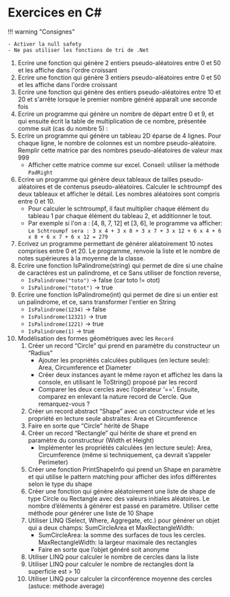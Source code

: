 # Exercices en C#

!!! warning "Consignes"

    - Activer la null safety
    - Ne pas utiliser les fonctions de tri de .Net

1. Ecrire une fonction qui génère 2 entiers pseudo-aléatoires entre 0 et 50 et les affiche dans l'ordre croissant
1. Ecrire une fonction qui génère 3 entiers pseudo-aléatoires entre 0 et 50 et les affiche dans l'ordre croissant
1. Ecrire une fonction qui génère des entiers pseudo-aléatoires entre 10 et 20 et s'arrête lorsque le premier nombre généré apparaît une seconde fois
1. Ecrire un programme qui génère un nombre de départ entre 0 et 9, et qui ensuite écrit la table de multiplication de ce nombre, présentée comme suit (cas du nombre 5) :
1. Ecrire un programme qui génère un tableau 2D éparse de 4 lignes. Pour chaque ligne, le nombre de colonnes est un nombre pseudo-aléatoire. Remplir cette matrice par des nombres pseudo-aléatoires de valeur max 999
    - Afficher cette matrice comme sur excel. Conseil: utiliser la méthode `PadRight`
1. Ecrire un programme qui génère deux tableaux de tailles pseudo-aléatoires et de contenus pseudo-aléatoires. Calculer le schtroumpf des deux tableaux et afficher le détail. Les nombres aléatoires sont compris entre 0 et 10.
    - Pour calculer le schtroumpf, il faut multiplier chaque élément du tableau 1 par chaque élément du tableau 2, et additionner le tout.
    - Par exemple si l'on a : [4, 8, 7, 12] et [3, 6], le programme va afficher: `Le Schtroumpf sera : 3 x 4 + 3 x 8 + 3 x 7 + 3 x 12 + 6 x 4 + 6 x 8 + 6 x 7 + 6 x 12 = 279`
1. Ecrivez un programme permettant de générer aléatoirement 10 notes comprises entre 0 et 20. Le programme, renvoie la liste et le nombre de notes supérieures à la moyenne de la classe.
1. Ecrire une fonction IsPalindrome(string) qui permet de dire si une chaîne de caractères est un palindrome, et ce Sans utiliser de fonction reverse,
    - `IsPalindrome("toto")` -> false (car toto != otot)
    - `IsPalindrome("totot")` -> true
1. Ecrire une fonction IsPalindrome(int) qui permet de dire si un entier est un palindrome, et ce, sans transformer l'entier en String
    - `IsPalindrome(1234)` -> false
    - `IsPalindrome(12321)` -> true
    - `IsPalindrome(1221)` -> true
    - `IsPalindrome(1)` -> true
1. Modélisation des formes géométriques avec les `Record`
    1. Créer un record “Circle” qui prend en paramètre du constructeur un “Radius”
        - Ajouter les propriétés calculées publiques (en lecture seule): Area, Circumference et Diameter
        - Créer deux instances ayant le même rayon et affichez les dans la console, en utilisant le ToString() proposé par les record
        - Comparer les deux cercles avec l’opérateur ‘==’. Ensuite, comparez en enlevant la nature record de Cercle. Que remarquez-vous ?
    1. Créer un record abstract “Shape” avec un constructeur vide et les propriété en lecture seule abstraites: Area et Circumference
    1. Faire en sorte que “Circle” hérité de Shape
    1. Créer un record “Rectangle” qui hérite de share et prend en paramètre du constructeur (Width et Height)
        - Implémenter les propriétés calculées (en lecture seule): Area, Circumference (même si techniquement, ça devrait s’appeler Perimeter)
    1. Créer une fonction PrintShapeInfo qui prend un Shape en paramètre et qui utilise le pattern matching pour afficher des infos différentes selon le type du shape
    1. Créer une fonction qui génère aléatoirement une liste de shape de type Circle ou Rectangle avec des valeurs initiales aléatoires. Le nombre d’éléments à générer est passé en paramètre. Utiliser cette méthode pour générer une liste de 10 Shape
    1. Utiliser LINQ (Select, Where, Aggregate, etc.) pour générer un objet qui a deux champs: SumCircleArea et MaxRectangleWidth:
        - SumCircleArea: la somme des surfaces de tous les cercles. MaxRectangleWidth: la largeur maximale des rectangles
        - Faire en sorte que l’objet généré soit anonyme
    1. Utiliser LINQ pour calculer le nombre de cercles dans la liste
    1. Utiliser LINQ pour calculer le nombre de rectangles dont la superficie est > 10
    1. Utiliser LINQ pour calculer la circonférence moyenne des cercles (astuce: méthode average)
